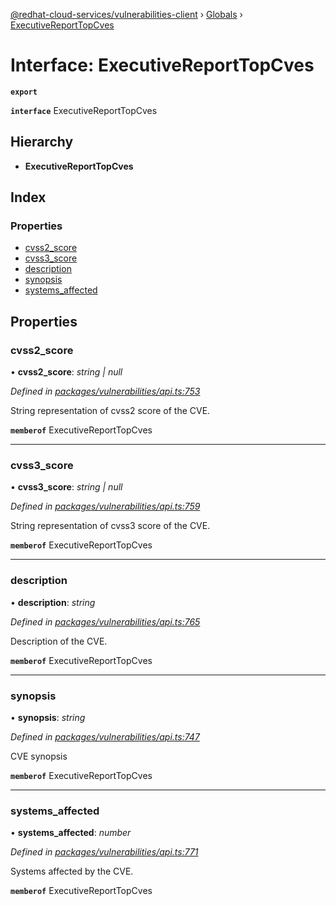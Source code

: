 [@redhat-cloud-services/vulnerabilities-client](../README.md) › [Globals](../globals.md) › [ExecutiveReportTopCves](executivereporttopcves.md)

# Interface: ExecutiveReportTopCves

**`export`** 

**`interface`** ExecutiveReportTopCves

## Hierarchy

* **ExecutiveReportTopCves**

## Index

### Properties

* [cvss2_score](executivereporttopcves.md#cvss2_score)
* [cvss3_score](executivereporttopcves.md#cvss3_score)
* [description](executivereporttopcves.md#description)
* [synopsis](executivereporttopcves.md#synopsis)
* [systems_affected](executivereporttopcves.md#systems_affected)

## Properties

###  cvss2_score

• **cvss2_score**: *string | null*

*Defined in [packages/vulnerabilities/api.ts:753](https://github.com/RedHatInsights/javascript-clients/blob/master/packages/vulnerabilities/api.ts#L753)*

String representation of cvss2 score of the CVE.

**`memberof`** ExecutiveReportTopCves

___

###  cvss3_score

• **cvss3_score**: *string | null*

*Defined in [packages/vulnerabilities/api.ts:759](https://github.com/RedHatInsights/javascript-clients/blob/master/packages/vulnerabilities/api.ts#L759)*

String representation of cvss3 score of the CVE.

**`memberof`** ExecutiveReportTopCves

___

###  description

• **description**: *string*

*Defined in [packages/vulnerabilities/api.ts:765](https://github.com/RedHatInsights/javascript-clients/blob/master/packages/vulnerabilities/api.ts#L765)*

Description of the CVE.

**`memberof`** ExecutiveReportTopCves

___

###  synopsis

• **synopsis**: *string*

*Defined in [packages/vulnerabilities/api.ts:747](https://github.com/RedHatInsights/javascript-clients/blob/master/packages/vulnerabilities/api.ts#L747)*

CVE synopsis

**`memberof`** ExecutiveReportTopCves

___

###  systems_affected

• **systems_affected**: *number*

*Defined in [packages/vulnerabilities/api.ts:771](https://github.com/RedHatInsights/javascript-clients/blob/master/packages/vulnerabilities/api.ts#L771)*

Systems affected by the CVE.

**`memberof`** ExecutiveReportTopCves
